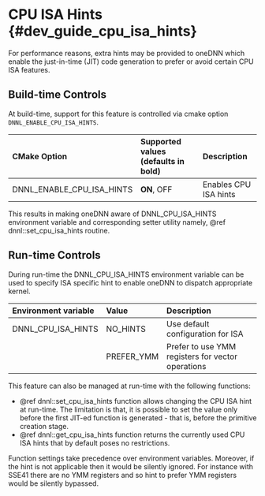 CPU ISA Hints {#dev_guide_cpu_isa_hints}
=======================================

For performance reasons, extra hints may be provided to oneDNN which enable the
just-in-time (JIT) code generation to prefer or avoid certain CPU ISA features.

## Build-time Controls

At build-time, support for this feature is controlled via cmake option
`DNNL_ENABLE_CPU_ISA_HINTS`.

| CMake Option                | Supported values (defaults in bold) | Description
| :---                        | :---                                | :---
| DNNL_ENABLE_CPU_ISA_HINTS   | **ON**, OFF                         | Enables CPU ISA hints

This results in making oneDNN aware of DNNL_CPU_ISA_HINTS environment variable
and corresponding setter utility namely, @ref dnnl::set_cpu_isa_hints routine.

## Run-time Controls

During run-time the DNNL_CPU_ISA_HINTS environment variable can be used to
specify ISA specific hint to enable oneDNN to dispatch appropriate kernel.

| Environment variable | Value            | Description
| :---                 | :---             | :---
| DNNL_CPU_ISA_HINTS   | NO_HINTS         | Use default configuration for ISA
|                      | PREFER_YMM       | Prefer to use YMM registers for vector operations

This feature can also be managed at run-time with the following functions:

* @ref dnnl::set_cpu_isa_hints function allows changing the CPU ISA hint at
run-time. The limitation is that, it is possible to set the value only before
the first JIT-ed function is generated - that is, before the primitive creation
stage.
* @ref dnnl::get_cpu_isa_hints function returns the currently used CPU ISA
hints that by default poses no restrictions.

Function settings take precedence over environment variables. Moreover, if the
hint is not applicable then it would be silently ignored. For instance with
SSE41 there are no YMM registers and so hint to prefer YMM registers would be
silently bypassed.
